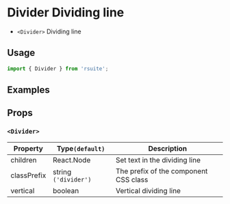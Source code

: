 # Divider Dividing line

- `<Divider>` Dividing line

## Usage

```js
import { Divider } from 'rsuite';
```

## Examples

<!--{demo}-->

## Props

### `<Divider>`

| Property    | Type`(default)`      | Description                           |
| ----------- | -------------------- | ------------------------------------- |
| children    | React.Node           | Set text in the dividing line         |
| classPrefix | string `('divider')` | The prefix of the component CSS class |
| vertical    | boolean              | Vertical dividing line                |
